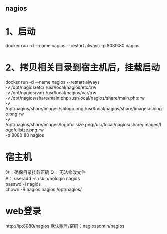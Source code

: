 ## nagios

# 1、启动
docker run -d --name nagios --restart always -p 8080:80 nagios

# 2、拷贝相关目录到宿主机后，挂载启动
docker run -d --name nagios --restart always \
  -v /opt/nagios/etc/:/usr/local/nagios/etc/:rw \
  -v /opt/nagios/var/:/usr/local/nagios/var/:rw \
  -v /opt/nagios/share/main.php:/usr/local/nagios/share/main.php:rw \
  -v /opt/nagios/share/images/sblogo.png:/usr/local/nagios/share/images/sblogo.png:rw \
  -v /opt/nagios/share/images/logofullsize.png:/usr/local/nagios/share/images/logofullsize.png:rw \
  -p 8080:80 nagios

# 宿主机

注：确保目录挂载正确
Q：
无法修改文件 \
A：
useradd -s /sbin/nologin nagios  \
passwd -l nagios  \
chown -R nagios:nagios /opt/nagios/  

# web登录
http://ip:8080/nagios
默认账号/密码：nagiosadmin/nagios

